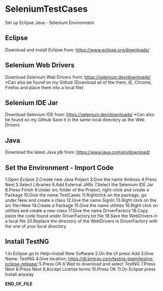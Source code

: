 # SeleniumTestCases
Set up Eclipse Java - Selenium Environment


Eclipse
--------------------------------------------
Download and install Eclipse from :https://www.eclipse.org/downloads/

Selenium Web Drivers
---------------------------------------------
Download Selenium Web Drivers from:
https://selenium.dev/downloads/
*Can also be found on my Github
(Download all of the them, IE, Chrome, Firefox and place them into a local file)

Selenium IDE Jar
-------------------------------------------
Download Selenium IDE from: https://selenium.dev/downloads/
*Can also be found on my Github
Save it in the same local directory as the Web Drivers

Java
-------------
Download the latest Java jdk from: https://www.java.com/en/download/





Set the Environment - Import Code
---------------------------
1.Open Eclipse 
2.Create new Java Project
3.Give the name Amboss
4.Press Next
5.Select Libraries
6.Add External JARs
7.Select the Selenium IDE Jar
8.Press Finish
9.Under src folder of the Project, right-click and create a Package
10.Give the  name TestCases
11.Rightclick on the package, go under New and create a class 
12.Give the name SignIn 
13.Right click on the src file>New
14.Create a Package 
15.Give the name utilities
16.Right click on utilities and create a new class
17.Give the name DriverFactory
18.Copy paste the code found under DriverFactory.txt file
19.Save the WebDrivers in a local file
20.Replace the directory of the WebDrivers in DriverFactory with the one of your local directory

 
Install TestNG
--------------------
1.In Eclipse go to Help>Install New Software
2.On the UI press Add
3.Give Name: TestNG
4.Give location; https://dl.bintray.com/testng-team/testng-eclipse-release/
5.Press OK
6.Wait to download and select TestNG
7.Press Next
8.Press Next
9.Accept License terms
10.Press OK
11.On Eclipse press Install anyway





******END_OF_FILE******


